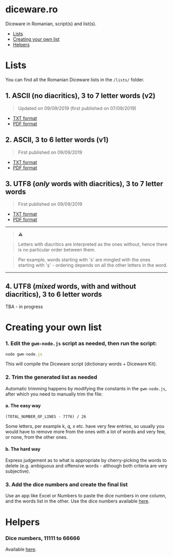 # diceware.ro
Diceware in Romanian, script(s) and list(s).

- [Lists](#lists)
- [Creating your own list](#creating-your-own-list)
- [Helpers](#helpers)

# Lists
You can find all the Romanian Diceware lists in the `/lists/` folder.

## 1. ASCII (no diacritics), 3 to 7 letter words (v2)
> Updated on 09/09/2019 (first published on 07/09/2019)

- [TXT format](https://github.com/danciu/diceware.ro/blob/master/lists/diceware-ro-ascii-7.txt)
- [PDF format](https://github.com/danciu/diceware.ro/blob/master/lists/diceware-ro-ascii-7.pdf)

## 2. ASCII, 3 to 6 letter words (v1)
> First published on 09/09/2019

- [TXT format](https://github.com/danciu/diceware.ro/blob/master/lists/diceware-ro-ascii-6.txt)
- [PDF format](https://github.com/danciu/diceware.ro/blob/master/lists/diceware-ro-ascii-6.pdf)

## 3. UTF8 (*only* words with diacritics), 3 to 7 letter words
> First published on 09/09/2019

- [TXT format](https://github.com/danciu/diceware.ro/blob/master/lists/diceware-ro-utf8-7.txt)
- [PDF format](https://github.com/danciu/diceware.ro/blob/master/lists/diceware-ro-utf8-7.pdf)

---

> :warning:

> Letters with diacritics are interpreted as the ones without, hence there is no particular order between them.

> Per example, words starting with 's' are mingled with the ones starting with 'ș' - ordering depends on all the other letters in the word.

---

## 4. UTF8 (*mixed* words, with and without diacritics), 3 to 6 letter words
TBA - in progress

# Creating your own list

### 1. Edit the `gwm-node.js` script as needed, then run the script:

```javascript
node gwm-node.js
```

This will compile the Diceware script (dictionary words + Diceware Kit).

### 2. Trim the generated list as needed

Automatic trimming happens by modifying the constants in the `gwm-node.js`, after which you need to manually trim the file:

#### a. The easy way

`(TOTAL_NUMBER_OF_LINES - 7776) / 26`

Some letters, per example k, q, x etc. have very few entries, so usually you would have to remove more from the ones with a lot of words and very few, or none, from the other ones.

#### b. The hard way

Express judgement as to what is appropriate by cherry-picking the words to delete (e.g. ambiguous and offensive words - although both criteria are very subjective).

### 3. Add the dice numbers and create the final list

Use an app like Excel or Numbers to paste the dice numbers in one column, and the words list in the other.
Use the dice numbers available [here](https://github.com/danciu/diceware.ro/blob/master/helpers/dice-numbers-7776.txt).

# Helpers

### Dice numbers, 11111 to 66666
Available [here](https://github.com/danciu/diceware.ro/blob/master/helpers/dice-numbers-7776.txt).